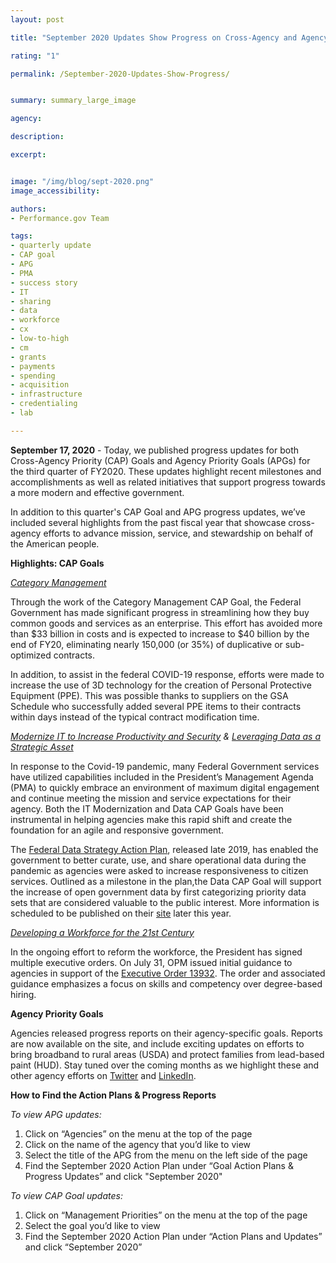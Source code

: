 ```yaml
---
layout: post

title: "September 2020 Updates Show Progress on Cross-Agency and Agency Priority Goals"

rating: "1"

permalink: /September-2020-Updates-Show-Progress/


summary: summary_large_image

agency:

description: 

excerpt: 


image: "/img/blog/sept-2020.png"
image_accessibility:

authors:
- Performance.gov Team

tags:
- quarterly update
- CAP goal
- APG
- PMA
- success story
- IT
- sharing
- data
- workforce
- cx
- low-to-high
- cm
- grants
- payments
- spending
- acquisition
- infrastructure
- credentialing
- lab

---
```


**September 17, 2020** - Today, we published progress updates for both Cross-Agency Priority (CAP) Goals and Agency Priority Goals (APGs) for the third quarter of FY2020. These updates highlight recent milestones and accomplishments as well as related initiatives that support progress towards a more modern and effective government. 

In addition to this quarter's CAP Goal and APG progress updates, we’ve included several highlights from the past fiscal year that showcase cross-agency efforts to advance mission, service, and stewardship on behalf of the American people. 

**Highlights: CAP Goals**

*[Category Management](https://www.performance.gov/CAP/category-management/)*

Through the work of the Category Management CAP Goal, the Federal Government has made significant progress in streamlining how they buy common goods and services as an enterprise. This effort has avoided more than $33 billion in costs and is expected to increase to $40 billion by the end of FY20, eliminating nearly 150,000 (or 35%) of duplicative or sub-optimized contracts. 

In addition, to assist in the federal COVID-19 response, efforts were made to increase the use of 3D technology for the creation of Personal Protective Equipment (PPE). This was possible thanks to suppliers on the GSA Schedule who successfully added several PPE items to their contracts within days instead of the typical contract modification time.

*[Modernize IT to Increase Productivity and Security](https://www.performance.gov/CAP/it-mod/) & [Leveraging Data as a Strategic Asset](https://www.performance.gov/CAP/CAP_goal_2.html)*

In response to the Covid-19 pandemic, many Federal Government services have utilized capabilities included in the President’s Management Agenda (PMA) to quickly embrace an environment of maximum digital engagement and continue meeting the mission and service expectations for their agency. Both the IT Modernization and Data CAP Goals have been instrumental in helping agencies make this rapid shift and create the foundation for an agile and responsive government. 

The [Federal Data Strategy Action Plan](https://strategy.data.gov/action-plan/), released late 2019, has enabled the government to better curate, use, and share operational data during the pandemic as agencies were asked to increase responsiveness to citizen services. Outlined as a milestone in the plan,the Data CAP Goal will support the increase of open government data by first categorizing priority data sets that are considered valuable to the public interest. More information is scheduled to be published on their [site](https://strategy.data.gov/) later this year. 

*[Developing a Workforce for the 21st Century](https://www.performance.gov/CAP/workforce/)*

In the ongoing effort to reform the workforce, the President has signed multiple executive orders. On July 31, OPM issued initial guidance to agencies in support of the [Executive Order 13932](https://www.federalregister.gov/documents/2020/07/01/2020-14337/modernizing-and-reforming-the-assessment-and-hiring-of-federal-job-candidates). The order and associated guidance emphasizes a focus on skills and competency over degree-based hiring. 

**Agency Priority Goals**

Agencies released progress reports on their agency-specific goals. Reports are now available on the site, and include exciting updates on efforts to bring broadband to rural areas (USDA) and protect families from lead-based paint (HUD). Stay tuned over the coming months as we highlight these and other agency efforts on [Twitter](https://twitter.com/PerformanceGov) and [LinkedIn](https://www.linkedin.com/company/performance-gov/). 

**How to Find the Action Plans & Progress Reports**

*To view APG updates:*

1. Click on “Agencies” on the menu at the top of the page
2. Click on the name of the agency that you’d like to view
3. Select the title of the APG from the menu on the left side of the page
4. Find the September 2020 Action Plan under “Goal Action Plans & Progress Updates” and click "September 2020"

*To view CAP Goal updates:*

1. Click on “Management Priorities” on the menu at the top of the page
2. Select the goal you’d like to view
3. Find the September 2020 Action Plan under “Action Plans and Updates” and click “September 2020”

